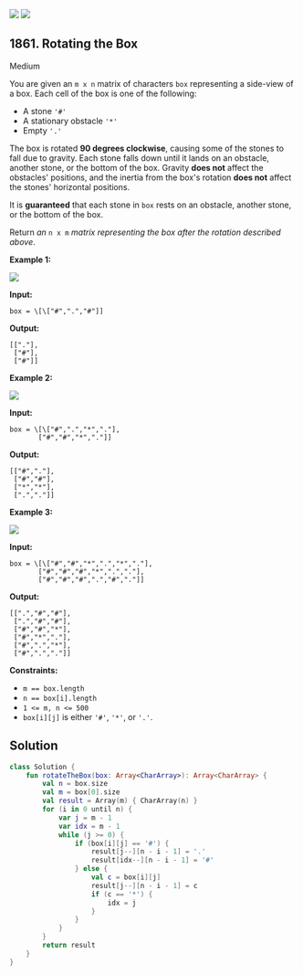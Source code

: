 [![](https://img.shields.io/github/stars/javadev/LeetCode-in-Kotlin?label=Stars&style=flat-square)](https://github.com/javadev/LeetCode-in-Kotlin)
[![](https://img.shields.io/github/forks/javadev/LeetCode-in-Kotlin?label=Fork%20me%20on%20GitHub%20&style=flat-square)](https://github.com/javadev/LeetCode-in-Kotlin/fork)

## 1861\. Rotating the Box

Medium

You are given an `m x n` matrix of characters `box` representing a side-view of a box. Each cell of the box is one of the following:

*   A stone `'#'`
*   A stationary obstacle `'*'`
*   Empty `'.'`

The box is rotated **90 degrees clockwise**, causing some of the stones to fall due to gravity. Each stone falls down until it lands on an obstacle, another stone, or the bottom of the box. Gravity **does not** affect the obstacles' positions, and the inertia from the box's rotation **does not** affect the stones' horizontal positions.

It is **guaranteed** that each stone in `box` rests on an obstacle, another stone, or the bottom of the box.

Return _an_ `n x m` _matrix representing the box after the rotation described above_.

**Example 1:**

![](https://assets.leetcode.com/uploads/2021/04/08/rotatingtheboxleetcodewithstones.png)

**Input:**

    box = \[\["#",".","#"]]

**Output:**

    [["."], 
     ["#"], 
     ["#"]]

**Example 2:**

![](https://assets.leetcode.com/uploads/2021/04/08/rotatingtheboxleetcode2withstones.png)

**Input:**

    box = \[\["#",".","*","."], 
           ["#","#","*","."]]

**Output:**

    [["#","."], 
     ["#","#"], 
     ["*","*"], 
     [".","."]]

**Example 3:**

![](https://assets.leetcode.com/uploads/2021/04/08/rotatingtheboxleetcode3withstone.png)

**Input:**

    box = \[\["#","#","*",".","*","."], 
           ["#","#","#","*",".","."], 
           ["#","#","#",".","#","."]]

**Output:**

    [[".","#","#"], 
     [".","#","#"], 
     ["#","#","*"], 
     ["#","*","."], 
     ["#",".","*"], 
     ["#",".","."]]

**Constraints:**

*   `m == box.length`
*   `n == box[i].length`
*   `1 <= m, n <= 500`
*   `box[i][j]` is either `'#'`, `'*'`, or `'.'`.

## Solution

```kotlin
class Solution {
    fun rotateTheBox(box: Array<CharArray>): Array<CharArray> {
        val n = box.size
        val m = box[0].size
        val result = Array(m) { CharArray(n) }
        for (i in 0 until n) {
            var j = m - 1
            var idx = m - 1
            while (j >= 0) {
                if (box[i][j] == '#') {
                    result[j--][n - i - 1] = '.'
                    result[idx--][n - i - 1] = '#'
                } else {
                    val c = box[i][j]
                    result[j--][n - i - 1] = c
                    if (c == '*') {
                        idx = j
                    }
                }
            }
        }
        return result
    }
}
```